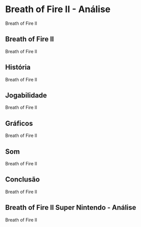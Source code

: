 ---
---

# Breath of Fire II - Análise

Breath of Fire II

## Breath of Fire II

Breath of Fire II

## História

Breath of Fire II

## Jogabilidade

Breath of Fire II

## Gráficos

Breath of Fire II

## Som

Breath of Fire II

## Conclusão

Breath of Fire II

## Breath of Fire II Super Nintendo - Análise

Breath of Fire II
